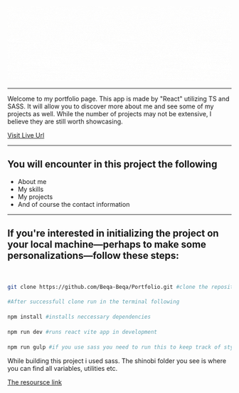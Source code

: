 ![Portfolio gif](https://github.com/Beqa-Beqa/Portfolio/blob/master/readmeheader.gif?raw=true)

<hr/>
<p>
   Welcome to my portfolio page. This app is made by "React" utilizing TS and
   SASS. It will allow you to discover more about me and see some of my projects as well.
   While the number of projects may not be extensive, I believe they are still worth showcasing.
   <br/>
   
   [Visit Live Url](https://beqa-beqa.github.io/Portfolio/)
</p>
<hr/>
<h2>You will encounter in this project the following</h2>
<ul>
   <li>About me</li>
   <li>My skills</li>
   <li>My projects</li>
   <li>And of course the contact information</li>
</ul>
<hr/>
<h2>If you're interested in initializing the project on your local machine—perhaps to make some personalizations—follow these steps:</h2>
<br/>

```bash
git clone https://github.com/Beqa-Beqa/Portfolio.git #clone the repository

#After successfull clone run in the terminal following

npm install #installs neccessary dependencies

npm run dev #runs react vite app in development

npm run gulp #if you use sass you need to run this to keep track of style changes

```
<p>While building this project i used sass. The shinobi folder you see is where you can find all variables, utilities etc.</p>

[The resoursce link](https://www.youtube.com/watch?v=_kqN4hl9bGc&list=PL4cUxeGkcC9jxJX7vojNVK-o8ubDZEcNb)
